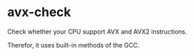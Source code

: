 # avx-check
Check whether your CPU support AVX and AVX2 instructions.

Therefor, it uses built-in methods of the GCC.
